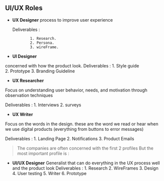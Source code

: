 
## UI/UX Roles 

 - **UX Designer**
   process to improve user experience 
   
   Deliverables : 
   
               1. Research. 
               2. Persona.
               3. wireFrame.

  - **UI Designer**
  
  concerned with how the product look.
     Deliverables : 
               1. Style guide  
               2. Prototype
               3. Branding Guideline

   - **UX Researcher**

  Focus on understanding user behavior, needs, and motivation through  observation techniques 

   Deliverables : 
               1. Interviews 
               2. surveys

   - **UX Writer**

  Focus on the words in the design. these are the word we read or hear when we use digital products (everything from buttons to error messages)

   Deliverables : 
               1. Landing Page
               2. Notifications
               3. Product Emails

> The companies are often concerned with the first 2 profiles But the most important profile is :


   - **UI/UX Designer**
 Generalist that can do everything in the UX process well and the product look 
     Deliverables : 
               1. Research
               2. WireFrames
               3. Design 
               4. User testing 
               5. Writer 
               6. Prototype 

         
